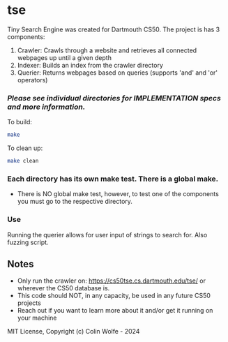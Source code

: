 # tse
Tiny Search Engine was created for Dartmouth CS50. The project is has 3 components:

1. Crawler: Crawls through a website and retrieves all connected webpages up until a given depth
2. Indexer: Builds an index from the crawler directory
3. Querier: Returns webpages based on queries (supports 'and' and 'or' operators)
### *Please see individual directories for IMPLEMENTATION specs and more information.*

To build:
```bash
make
```
To clean up: 
```bash
make clean
```
### Each directory has its own make test. There is a global make.
- There is NO global make test, however, to test one of the components you must go to the respective directory.</br>

### Use
 Running the querier allows for user input of strings to search for. Also fuzzing script.

## Notes
+ Only run the crawler on:  https://cs50tse.cs.dartmouth.edu/tse/ or wherever the CS50 database is.
+ This code should NOT, in any capacity, be used in any future CS50 projects
+ Reach out if you want to learn more about it and/or get it running on your machine

MIT License, Copyright (c) Colin Wolfe - 2024
